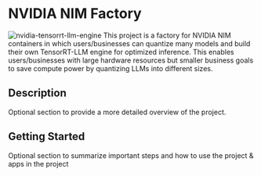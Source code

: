 # NVIDIA NIM Factory

![nvidia-tensorrt-llm-engine](https://developer.download.nvidia.com/images/tensor-rt-llm-630x354.jpg)
This project is a factory for NVIDIA NIM containers in which users/businesses can quantize many models and build their own TensorRT-LLM engine for optimized inference. This enables users/businesses with large hardware resources but smaller business goals to save compute power by quantizing LLMs into different sizes. 

## Description
Optional section to provide a more detailed overview of the project.

## Getting Started
Optional section to summarize important steps and how to use the project & apps in the project

